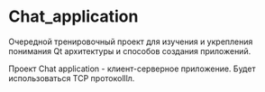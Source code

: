 # Chat_application

Очередной тренировочный проект для изучения и укрепления понимания Qt архитектуры и способов создания приложений.

Проект Chat application - клиент-серверное приложение. Будет использоваться TCP протокоlllл.

